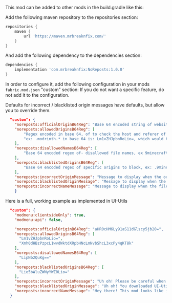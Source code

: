 This mod can be added to other mods in the build.gradle like this:

Add the following maven repository to the repositories section:
```groovy
repositories {
	maven {
		url 'https://maven.mrbreaknfix.com/'
	}
}
```
And add the following dependency to the dependencies section:
```groovy
dependencies {
    implementation 'com.mrbreaknfix:NoReposts:1.0.0'
}
```

In order to configure it, add the following configuration in your mods `fabric.mod.json` "custom" section:
If you do not want a specific feature, do not add it to the configuration.

Defaults for incorrect / blacklisted origin messages have defaults, but allow you to override them.
```json
  "custom": {
    "noreposts:officialOriginB64Reg": "Base 64 encoded string of website where your mod should be downloaded from",
    "noreposts:allowedOriginsB64Reg": [
        "Regex encoded in base 64, of to check the host and referer of the download's origin",
        "ex: .modrinth.* in base 64 is: Lm1vZHJpbnRoLio=, which would be put here"
    ],
    "noreposts:disallowedNamesB64Reg": [
        "Base 64 encoded regex of- disallowed file names, ex 9minecraft usally contains "Mod" in the name, so we can block it"
    ],
    "noreposts:blacklistedOriginsB64Reg": [
        "Base 64 encoded regex of specific origins to block, ex: .9minecraft.* which cannot trigger by mistake"
    ],
    "noreposts:incorrectOriginMessage": "Message to display when the origin is incorrect",
    "noreposts:blacklistedOriginMessage": "Message to display when the origin is blacklisted",
    "noreposts:incorrectNameMessage": "Message to display when the file name is incorrect"
    }
```

Here is a full, working example as implemented in UI-Utils
```json
  "custom": {
    "modmenu:clientsideOnly": true,
    "modmenu:api": false,

    "noreposts:officialOriginB64Reg": "aHR0cHM6Ly91aS11dGlscy5jb20=",
    "noreposts:allowedOriginsB64Reg": [
      "Lm1vZHJpbnRoLio=",
      "Xmh0dHBzPzpcL1wvdWktdXRpbHNcLmNvbShcL3xcPy4qKT8k"
    ],
    "noreposts:disallowedNamesB64Reg": [
      "LipNb2QuKg=="
    ],
    "noreposts:blacklistedOriginsB64Reg": [
      "Lio5bWluZWNyYWZ0Lio="
    ],
    "noreposts:incorrectOriginMessage": "Uh oh! Please be careful when downloading mods from unofficial sources, many websites are known to repost mods without permission, put malware into their mods, steal your data, and violate licenses.",
    "noreposts:blacklistedOriginMessage": "Uh oh! You downloaded UI-Utils from a blacklisted source! Blacklisted sources are known to host malware, and violate licenses.",
    "noreposts:incorrectNameMessage": "Hey there! This mod looks like it could have been tampered with. Please download it from the official source to ensure your safety."
  }
```



